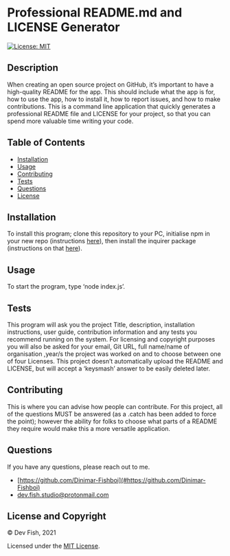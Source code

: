# Professional README.md and LICENSE Generator

[![License: MIT](https://img.shields.io/badge/License-MIT-yellow.svg)](https://opensource.org/licenses/MIT)

## Description

When creating an open source project on GitHub, it’s important to have a high-quality README for the app. This should include what the app is for, how to use the app, how to install it, how to report issues, and how to make contributions. This is a command line application that quickly generates a professional README file and LICENSE for your project, so that you can spend more valuable time writing your code.


## Table of Contents 
- [Installation](#installation)
- [Usage](#usage)
- [Contributing](#contributing)
- [Tests](#tests)
- [Questions](#questions)
- [License](#license)

## Installation

To install this program; clone this repository to your PC, initialise npm in your new repo (instructions [here](https://docs.npmjs.com/cli/v6/commands/npm-init)), then install the inquirer package (instructions on that [here](https://www.npmjs.com/package/inquirer)).

## Usage

To start the program, type ‘node index.js’.

## Tests

This program will ask you the project Title, description, installation instructions, user guide, contribution information and any tests you recommend running on the system. For licensing and copyright purposes you will also be asked for your email, Git URL, full name/name of organisation ,year/s the project was worked on and to choose between one of four Licenses. This project doesn’t automatically upload the README and LICENSE, but will accept a ‘keysmash’ answer to be easily deleted later.

## Contributing

This is where you can advise how people can contribute. For this project,  all of the questions MUST be answered (as a .catch has been added to force the point); however the ability for folks to choose what parts of a README they require would make this a more versatile application.

## Questions

If you have any questions, please reach out to me.

- [https://github.com/Dinimar-Fishboi](#https://github.com/Dinimar-Fishboi)
- [dev.fish.studio@protonmail.com](#dev.fish.studio@protonmail.com)

## License and Copyright

 © Dev Fish, 2021

Licensed under the [MIT License](LICENSE).

